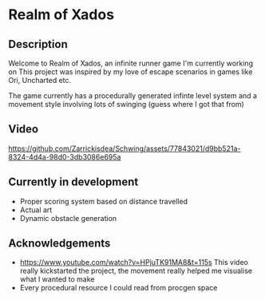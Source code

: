 # Realm of Xados

## Description
Welcome to Realm of Xados, an infinite runner game I'm currently working on
This project was inspired by my love of escape scenarios in games like Ori, Uncharted etc.

The game currently has a procedurally generated infinte level system and a movement style involving lots of swinging (guess where I got that from)

## Video

https://github.com/Zarrickisdea/Schwing/assets/77843021/d9bb521a-8324-4d4a-98d0-3db3086e695a

## Currently in development
- Proper scoring system based on distance travelled
- Actual art
- Dynamic obstacle generation

## Acknowledgements
- https://www.youtube.com/watch?v=HPjuTK91MA8&t=115s
This video really kickstarted the project, the movement really helped me visualise what I wanted to make
- Every procedural resource I could read from procgen space

